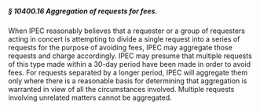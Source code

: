 ##### § 10400.16 Aggregation of requests for fees. #####

When IPEC reasonably believes that a requester or a group of requesters acting in concert is attempting to divide a single request into a series of requests for the purpose of avoiding fees, IPEC may aggregate those requests and charge accordingly. IPEC may presume that multiple requests of this type made within a 30-day period have been made in order to avoid fees. For requests separated by a longer period, IPEC will aggregate them only where there is a reasonable basis for determining that aggregation is warranted in view of all the circumstances involved. Multiple requests involving unrelated matters cannot be aggregated.